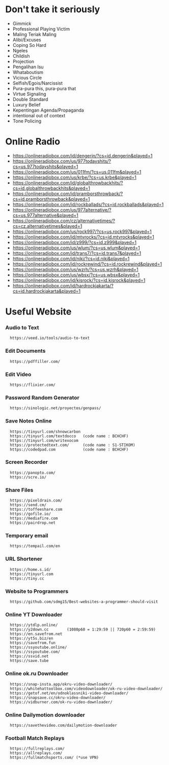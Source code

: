 # Don't take it seriously
  - Gimmick
  - Professional Playing Victim
  - Maling Teriak Maling
  - Alibi/Excuses
  - Coping So Hard
  - Ngeles
  - Childish
  - Projection
  - Pengalihan Isu
  - Whataboutism
  - Vicious Circle
  - Selfish/Egois/Narcissist
  - Pura-pura this, pura-pura that
  - Virtue Signaling
  - Double Standard
  - Luxury Belief
  - Kepentingan Agenda/Propaganda
  - intentional out of context
  - Tone Policing

# Online Radio
  - https://onlineradiobox.com/id/dengerin/?cs=id.dengerin&played=1
  - https://onlineradiobox.com/us/977todayshits/?cs=us.977todayshits&played=1
  - https://onlineradiobox.com/us/011fm/?cs=us.011fm&played=1
  - https://onlineradiobox.com/us/krbe/?cs=us.krbe&played=1
  - https://onlineradiobox.com/id/globalthrowbackhits/?cs=id.globalthrowbackhits&played=1
  - https://onlineradiobox.com/id/pramborsthrowback/?cs=id.pramborsthrowback&played=1
  - https://onlineradiobox.com/id/rockballads/?cs=id.rockballads&played=1
  - https://onlineradiobox.com/us/977alternative/?cs=us.977alternative&played=1
  - https://onlineradiobox.com/cz/alternativetimes/?cs=cz.alternativetimes&played=1
  - https://onlineradiobox.com/us/rock997/?cs=us.rock997&played=1
  - https://onlineradiobox.com/id/mtvrocks/?cs=id.mtvrocks&played=1
  - https://onlineradiobox.com/id/z999/?cs=id.z999&played=1
  - https://onlineradiobox.com/us/wlum/?cs=us.wlum&played=1
  - https://onlineradiobox.com/id/trans7/?cs=id.trans7&played=1
  - https://onlineradiobox.com/id/niki/?cs=id.niki&played=1
  - https://onlineradiobox.com/id/rockrewind/?cs=id.rockrewind&played=1
  - https://onlineradiobox.com/us/wzrh/?cs=us.wzrh&played=1
  - https://onlineradiobox.com/us/wbsx/?cs=us.wbsx&played=1
  - https://onlineradiobox.com/id/kisrock/?cs=id.kisrock&played=1
  - https://onlineradiobox.com/id/hardrockjakarta/?cs=id.hardrockjakarta&played=1

# Useful Website

  ### Audio to Text
      https://veed.io/tools/audio-to-text

  ### Edit Documents
      https://pdffiller.com/

  ### Edit Video
      https://flixier.com/

  ### Password Random Generator
      https://sinologic.net/proyectos/genpass/

  ### Save Notes Online
      https://tinyurl.com/shnowcarbon
      https://tinyurl.com/textdocco   (code name : BCHCHF)
      https://tinyurl.com/writexocom
      https://protectedtext.com/      (code name : S1-STIKOM)
      https://codedpad.com            (code name : BCHCHF)
     
  ### Screen Recorder
      https://panopto.com/
      https://scre.io/

  ### Share Files
      https://pixeldrain.com/
      https://send.cm/
      https://toffeeshare.com
      https://gofile.io/
      https://mediafire.com
      https://pairdrop.net

  ### Temporary email
      https://tempail.com/en

  ### URL Shortener
      https://home.s.id/
      https://tinyurl.com
      https://tiny.cc

  ### Website to Programmers
      https://github.com/sdmg15/Best-websites-a-programmer-should-visit
  
  ### Online YT Downloader
      https://ytdlp.online/
      https://y2down.cc        (1080p60 = 1:29:59 || 720p60 = 2:59:59)
      https://en.savefrom.net
      https://yt5s.biz/en
      https://savefrom.fun
      https://ssyoutube.online/
      https://ssyoutube.com/
      https://ssvid.net
      https://save.tube

  ### Online ok.ru Downloader
      https://snap-insta.app/okru-video-downloader/
      https://whitehattoolbox.com/videodownloader/ok-ru-video-downloader/
      https://getof.net/en/odnoklassniki-video-downloader/
      https://snapsave.cc/okru-video-downloader/
      https://vidburner.com/ok-ru-video-downloader/

  ### Online Dailymotion downloader
      https://savethevideo.com/dailymotion-downloader

  ### Football Match Replays
      https://fullreplays.com/
      https://allreplays.com/
      https://fullmatchsports.com/ (*use VPN)
